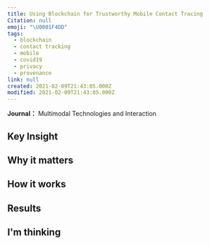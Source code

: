 ```yaml
---
title: Using Blockchain for Trustworthy Mobile Contact Tracing
Citation: null
emoji: "\U0001F4DD"
tags:
  - blockchain
  - contact tracking
  - mobile
  - covid19
  - privacy
  - provenance
link: null
created: 2021-02-09T21:43:05.000Z
modified: 2021-02-09T21:43:05.000Z
---
```


**Journal：** Multimodal Technologies and Interaction


## Key Insight

## Why it matters

## How it works

## Results

## I'm thinking
